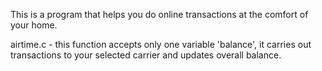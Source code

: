 This is a program that helps you do online transactions at the comfort of your home.

airtime.c - this function accepts only one variable 'balance', it carries out transactions to your selected carrier and updates overall balance.
